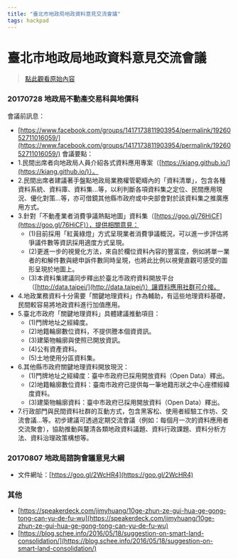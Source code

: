 ```yaml
---
title: "臺北市地政局地政資料意見交流會議"
tags: hackpad
---
```


# 臺北市地政局地政資料意見交流會議

> [點此觀看原始內容](https://g0v.hackpad.tw/sdfmukk6Vk0)


### 20170728 地政局不動產交易科與地價科

會議前訊息：
- [https://www.facebook.com/groups/1417173811903954/permalink/1926052711016059/](https://www.facebook.com/groups/1417173811903954/permalink/1926052711016059/)
會議要點：
- 1.民間出席者向地政局人員介紹各式資料應用專案（[https://kiang.github.io/](https://kiang.github.io/)）。
- 2.民間出席者建議著手盤點地政局業務權管範疇內的「資料清單」，包含各種資料系統、資料庫、資料集...等，以利判斷各項資料集之定位、民間應用現況、優化對策...等，亦可借鏡其他縣市政府或中央部會對於該資料集之推廣應用方式。
- 3.針對「不動產業者消費爭議熱點地圖」資料集（[https://goo.gl/76HiCF](https://goo.gl/76HiCF)），提供相關意見：
    - (1)目前採用「紅黃綠燈」方式呈現業者消費爭議概況，可以進一步評估將爭議件數等資訊採用適度方式呈現。
    - (2)更進一步的視覺化方法，來自於欄位資料內容的豐富度，例如將單一業者的和解件數與總申訴件數同時呈現，也將此比例以視覺直觀可感受的圖形呈現於地圖上。
    - (3)本資料集建議同步釋出於臺北市政府資料開放平台（[http://data.taipei/](http://data.taipei/)）讓資料應用社群可介接。
- 4.地政業務資料十分需要「關鍵地理資料」作為輔助，有這些地理資料基礎，民間較容易將地政資料進行加值應用。
- 5.臺北市政府「關鍵地理資料」具體建議推動項目：
    - (1)門牌地址之經緯度。
    - (2)地籍輪廓數位資料，不提供謄本個資資訊。
    - (3)建築物輪廓與使照已開放資訊。
    - (4)公有資產資料。
    - (5)土地使用分區資料集。
- 6.其他縣市政府關鍵地理資料開放現況：
    - (1)門牌地址之經緯度：臺中市政府已採用開放資料（Open Data）釋出。
    - (2)地籍輪廓數位資料：臺南市政府已提供每一筆地籍形狀之中心座標經緯度資料。
    - (3)建築物輪廓資料：臺中市政府已採用開放資料（Open Data）釋出。
- 7.行政部門與民間資料社群的互動方式，包含黑客松、使用者經驗工作坊、交流會議...等。初步建議可透過定期交流會議（例如：每個月一次的資料應用者交流聚會），協助推動與釐清各類地政資料議題、資料行政課題、資料分析方法、資料治理政策構想等。

### 20170807 地政局諮詢會議意見大綱

- 文件網址：[https://goo.gl/2WcHR4](https://goo.gl/2WcHR4)





### 其他

- [https://speakerdeck.com/jimyhuang/10ge-zhun-ze-gui-hua-ge-gong-tong-can-yu-de-fu-wu](https://speakerdeck.com/jimyhuang/10ge-zhun-ze-gui-hua-ge-gong-tong-can-yu-de-fu-wu)
- [https://blog.schee.info/2016/05/18/suggestion-on-smart-land-consolidation/](https://blog.schee.info/2016/05/18/suggestion-on-smart-land-consolidation/)


